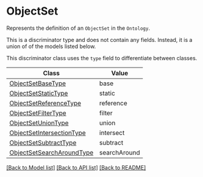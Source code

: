 # ObjectSet

Represents the definition of an `ObjectSet` in the `Ontology`.

This is a discriminator type and does not contain any fields. Instead, it is a union
of of the models listed below.

This discriminator class uses the `type` field to differentiate between classes.

| Class | Value
| ------------ | -------------
[ObjectSetBaseType](ObjectSetBaseType.md) | base
[ObjectSetStaticType](ObjectSetStaticType.md) | static
[ObjectSetReferenceType](ObjectSetReferenceType.md) | reference
[ObjectSetFilterType](ObjectSetFilterType.md) | filter
[ObjectSetUnionType](ObjectSetUnionType.md) | union
[ObjectSetIntersectionType](ObjectSetIntersectionType.md) | intersect
[ObjectSetSubtractType](ObjectSetSubtractType.md) | subtract
[ObjectSetSearchAroundType](ObjectSetSearchAroundType.md) | searchAround


[[Back to Model list]](../../../README.md#models-v2-link) [[Back to API list]](../../README.md#documentation-for-api-endpoints) [[Back to README]](../../README.md)
